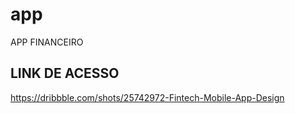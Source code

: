 # app

APP FINANCEIRO

## LINK DE ACESSO

https://dribbble.com/shots/25742972-Fintech-Mobile-App-Design
